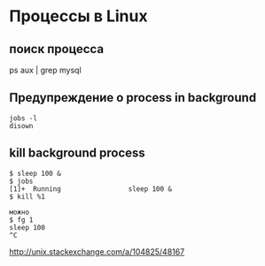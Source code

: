 Процессы в Linux
================

поиск процесса
--------------
ps aux | grep mysql


Предупреждение о process in background
--------------------------------------

	jobs -l
	disown

kill background process
-----------------------

	$ sleep 100 &
	$ jobs
	[1]+  Running                 sleep 100 &
	$ kill %1

	можно
	$ fg 1
	sleep 100
	^C

http://unix.stackexchange.com/a/104825/48167